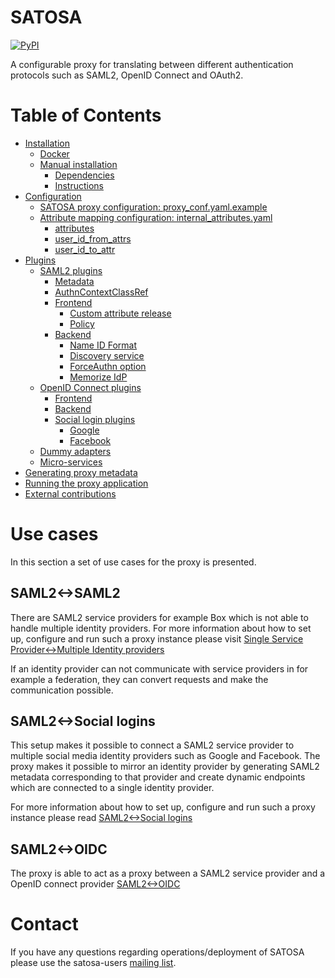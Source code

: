 # SATOSA

[![PyPI](https://img.shields.io/pypi/v/SATOSA.svg)](https://pypi.python.org/pypi/SATOSA)

A configurable proxy for translating between different authentication protocols
such as SAML2, OpenID Connect and OAuth2.


# Table of Contents

- [Installation](doc/README.md#installation)
  - [Docker](doc/README.md#docker)
  - [Manual installation](doc/README.md#manual-installation)
    - [Dependencies](doc/README.md#dependencies)
    - [Instructions](doc/README.md#instructions)
- [Configuration](doc/README.md#configuration)
  - [SATOSA proxy configuration: proxy_conf.yaml.example](doc/README.md#satosa-proxy-configuration-proxy_confyamlexample)
  - [Attribute mapping configuration: internal_attributes.yaml](doc/README.md#attribute-mapping-configuration-internal_attributesyaml)
    - [attributes](doc/README.md#attributes)
    - [user_id_from_attrs](doc/README.md#user_id_from_attrs)
    - [user_id_to_attr](doc/README.md#user_id_to_attr)
- [Plugins](doc/README.md#plugins)
  - [SAML2 plugins](doc/README.md#saml2-plugins)
    - [Metadata](doc/README.md#metadata)
    - [AuthnContextClassRef](doc/README.md#providing-authncontextclassref)
    - [Frontend](doc/README.md#saml2-frontend)
      - [Custom attribute release](doc/README.md#custom-attribute-release)
      - [Policy](doc/README.md#policy)
    - [Backend](doc/README.md#saml2-backend)
      - [Name ID Format](doc/README.md#name-id-format)
      - [Discovery service](doc/README.md#use-a-discovery-service)
      - [ForceAuthn option](doc/README.md#mirror-the-saml-forceauthn-option)
      - [Memorize IdP](doc/README.md#memorize-the-idp-selected-through-the-discovery-service)
  - [OpenID Connect plugins](doc/README.md#openid-connect-plugins)
    - [Frontend](doc/README.md#oidc-frontend)
    - [Backend](doc/README.md#oidc-backend)
    - [Social login plugins](doc/README.md#social-login-plugins)
      - [Google](doc/README.md#google)
      - [Facebook](doc/README.md#facebook)
  - [Dummy adapters](doc/README.md#dummy-adapters)
  - [Micro-services](doc/README.md#micro-services)
- [Generating proxy metadata](doc/README.md#generate-proxy-metadata)
- [Running the proxy application](doc/README.md#running-the-proxy-application)
- [External contributions](doc/README.md#external-contributions)


# Use cases

In this section a set of use cases for the proxy is presented.


## SAML2<->SAML2

There are SAML2 service providers for example Box which is not able to handle
multiple identity providers. For more information about how to set up,
configure and run such a proxy instance please visit [Single Service
Provider<->Multiple Identity providers](doc/one-to-many.md)

If an identity provider can not communicate with service providers in for
example a federation, they can convert requests and make the communication
possible.


## SAML2<->Social logins

This setup makes it possible to connect a SAML2 service provider to multiple
social media identity providers such as Google and Facebook. The proxy makes it
possible to mirror an identity provider by generating SAML2 metadata
corresponding to that provider and create dynamic endpoints which are connected to
a single identity provider.

For more information about how to set up, configure and run such a proxy
instance please read [SAML2<->Social logins](doc/SAML2-to-Social_logins.md)


## SAML2<->OIDC

The proxy is able to act as a proxy between a SAML2 service provider and a
OpenID connect provider [SAML2<->OIDC](doc/saml2-to-oidc.md)

# Contact

If you have any questions regarding operations/deployment of SATOSA please use
the satosa-users [mailing list](https://lists.sunet.se/postorius/lists/idpy-discuss.lists.sunet.se/).
